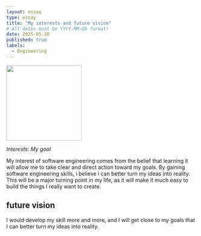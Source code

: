 ```yaml
---
layout: essay
type: essay
title: "My interests and future vision"
# All dates must be YYYY-MM-DD format!
date: 2025-05-30
published: true
labels:
  - Engineering
---
```


<img width="200px" class="rounded float-start pe-4" src="../img/futurevision2.jpg">

*Interests: My goal*

My interest of software engineering comes from the belief that learning it will allow me to take clear and direct action toward my goals. By gaining software engineering skills, i believe i can better turn my ideas into reality. This will be a major turning point in my life, as it will make it much easy to build the things I really want to create.

## future vision

I would develop my skill more and more, and I will get close to my goals that I can better turn my ideas into reality.
